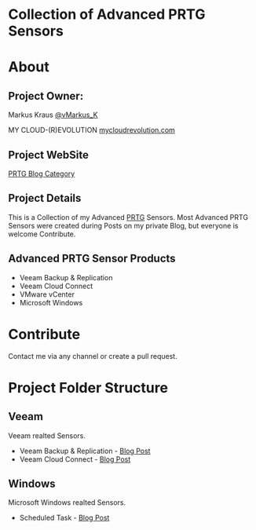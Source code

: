 Collection of Advanced PRTG Sensors
===================================

# About

## Project Owner:

Markus Kraus [@vMarkus_K](https://twitter.com/vMarkus_K)

MY CLOUD-(R)EVOLUTION [mycloudrevolution.com](http://mycloudrevolution.com/)

## Project WebSite

[PRTG Blog Category](http://mycloudrevolution.com/category/prtg/)

## Project Details

This is a Collection of my Advanced [PRTG](https://www.de.paessler.com/prtg/) Sensors.
Most Advanced PRTG Sensors were created during Posts on my private Blog, but everyone is welcome Contribute.

## Advanced PRTG Sensor Products

+ Veeam Backup & Replication
+ Veeam Cloud Connect
+ VMware vCenter
+ Microsoft Windows

# Contribute

Contact me via any channel or create a pull request.

# Project Folder Structure

## Veeam

Veeam realted Sensors.

+ Veeam Backup & Replication - [Blog Post](http://mycloudrevolution.com/2016/03/21/veeam-prtg-sensor-reloaded/)
+ Veeam Cloud Connect - [Blog Post](http://mycloudrevolution.com/2016/08/16/prtg-veeam-cloud-connect-monitoring/)

## Windows 

Microsoft Windows realted Sensors.

+ Scheduled Task - [Blog Post](http://mycloudrevolution.com/2016/09/15/prtg-advanced-scheduled-task-sensor/)